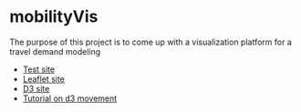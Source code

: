 # mobilityVis
The purpose of this project is to come up with a visualization platform for a travel demand modeling

* [Test site](https://dcorreab.github.io/TaxiMobilityVis_DC/) 
* [Leaflet site](http://leafletjs.com/)
* [D3 site](https://d3js.org/)
* [Tutorial on d3 movement](http://zevross.com/blog/2014/09/30/use-the-amazing-d3-library-to-animate-a-path-on-a-leaflet-map/)

